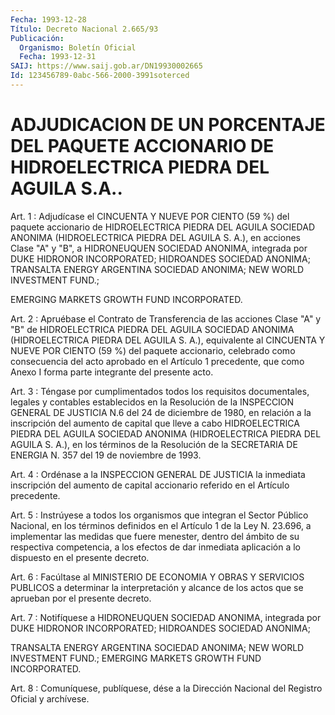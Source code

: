 ```yaml
---
Fecha: 1993-12-28
Título: Decreto Nacional 2.665/93
Publicación:
  Organismo: Boletín Oficial
  Fecha: 1993-12-31
SAIJ: https://www.saij.gob.ar/DN19930002665
Id: 123456789-0abc-566-2000-3991soterced
---
```

# ADJUDICACION DE UN PORCENTAJE DEL PAQUETE ACCIONARIO DE HIDROELECTRICA PIEDRA DEL AGUILA S.A..

<a id="1"></a>
Art. 1 : Adjudícase el CINCUENTA Y NUEVE POR CIENTO (59 %) del paquete  accionario  de  HIDROELECTRICA  PIEDRA DEL AGUILA SOCIEDAD ANONIMA  (HIDROELECTRICA  PIEDRA DEL AGUILA  S.  A.),  en  acciones Clase "A" y "B", a HIDRONEUQUEN  SOCIEDAD  ANONIMA,  integrada  por DUKE  HIDRONOR INCORPORATED; HIDROANDES SOCIEDAD ANONIMA; TRANSALTA ENERGY  ARGENTINA  SOCIEDAD  ANONIMA;  NEW  WORLD INVESTMENT FUND.;

EMERGING MARKETS GROWTH FUND INCORPORATED.

<a id="2"></a>
Art. 2 : Apruébase el Contrato de Transferencia de las acciones Clase  "A"  y  "B"  de  HIDROELECTRICA  PIEDRA  DEL AGUILA SOCIEDAD ANONIMA  (HIDROELECTRICA PIEDRA DEL AGUILA S. A.),  equivalente  al CINCUENTA  Y  NUEVE  POR  CIENTO  (59  %)  del  paquete accionario, celebrado  como  consecuencia del acto aprobado en  el  Artículo  1 precedente, que como  Anexo  I  forma parte integrante del presente acto.

<a id="3"></a>
Art.  3  :  Téngase  por  cumplimentados  todos los requisitos documentales, legales y contables establecidos en  la Resolución de la INSPECCION GENERAL DE JUSTICIA N.6 del 24 de diciembre  de 1980, en  relación  a  la inscripción del aumento de capital que lleve  a cabo HIDROELECTRICA PIEDRA DEL AGUILA SOCIEDAD ANONIMA (HIDROELECTRICA PIEDRA  DEL  AGUILA  S.  A.), en los términos de la Resolución de la SECRETARIA DE ENERGIA N.  357  del 19 de noviembre de 1993.

<a id="4"></a>
Art.  4  :  Ordénase  a  la  INSPECCION GENERAL DE JUSTICIA la inmediata inscripción del aumento de  capital  accionario  referido en el Artículo precedente.

<a id="5"></a>
Art.  5  :  Instrúyese  a todos los organismos que integran el Sector Público Nacional, en los  términos  definidos en el Artículo 1  de  la  Ley  N.  23.696,  a  implementar las medidas  que  fuere menester,  dentro del ámbito de su  respectiva  competencia,  a los efectos  de  dar inmediata aplicación a lo dispuesto en el presente decreto.

<a id="6"></a>
Art.  6  :  Facúltase  al  MINISTERIO  DE  ECONOMIA  Y OBRAS Y SERVICIOS PUBLICOS a determinar la interpretación y alcance  de los actos que se aprueban por el presente decreto.

<a id="7"></a>
Art. 7 : Notifíquese a HIDRONEUQUEN SOCIEDAD ANONIMA, integrada por   DUKE  HIDRONOR  INCORPORATED;  HIDROANDES  SOCIEDAD  ANONIMA;

TRANSALTA  ENERGY  ARGENTINA SOCIEDAD ANONIMA; NEW WORLD INVESTMENT FUND.; EMERGING MARKETS GROWTH FUND INCORPORATED.

<a id="8"></a>
Art. 8 : Comuníquese, publíquese, dése a la Dirección Nacional del Registro Oficial y archívese.